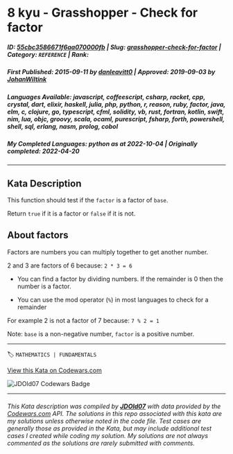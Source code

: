 # 8 kyu - Grasshopper - Check for factor

##### **ID**: [55cbc3586671f6aa070000fb](https://www.codewars.com/kata/55cbc3586671f6aa070000fb) | **Slug**: [grasshopper-check-for-factor](https://www.codewars.com/kata/55cbc3586671f6aa070000fb) | **Category**: `REFERENCE` | **Rank**: <span style="color:white">8 kyu</span>

##### **First Published**: 2015-09-11 ***by*** [danleavitt0](https://www.codewars.com/users/danleavitt0) | **Approved**: 2019-09-03 ***by*** [JohanWiltink](https://www.codewars.com/users/JohanWiltink)

##### **Languages Available**: javascript, coffeescript, csharp, racket, cpp, crystal, dart, elixir, haskell, julia, php, python, r, reason, ruby, factor, java, elm, c, clojure, go, typescript, cfml, solidity, vb, rust, fortran, kotlin, swift, nim, lua, objc, groovy, scala, ocaml, purescript, fsharp, forth, powershell, shell, sql, erlang, nasm, prolog, cobol

##### **My Completed Languages**: python ***as at*** 2022-10-04 | **Originally completed**: 2022-04-20

---

## Kata Description


This function should test if the `factor` is a factor of `base`.



Return `true` if it is a factor or `false` if it is not.



## About factors

Factors are numbers you can multiply together to get another number.



2 and 3 are factors of 6 because: `2 * 3 = 6`



- You can find a factor by dividing numbers. If the remainder is 0 then the number is a factor.

- You can use the mod operator (`%`) in most languages to check for a remainder



For example 2 is not a factor of 7 because: `7 % 2 = 1`



Note: `base` is a non-negative number, `factor` is a positive number.

---


🏷 `MATHEMATICS | FUNDAMENTALS`


[View this Kata on Codewars.com](https://www.codewars.com/kata/55cbc3586671f6aa070000fb)

![](https://www.codewars.com/users/jdold07/badges/large "JDOld07 Codewars Badge")

---

###### *This Kata description was compiled by [**JDOld07**](https://tpstech.dev) with data provided by the [Codewars.com](https://www.codewars.com) API.  The solutions in this repo associated with this kata are my solutions unless otherwise noted in the code file.  Test cases are generally those as provided in the Kata, but may include additional test cases I created while coding my solution.  My solutions are not always commented as the solutions are rarely submitted with comments.*
